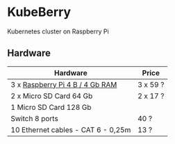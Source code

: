 # KubeBerry

Kubernetes cluster on Raspberry Pi

## Hardware

| **Hardware**                                                                                                   | **Price**   |
|----------------------------------------------------------------------------------------------------------------|-------------|
| 3 x [Raspberry Pi 4 B / 4 Gb RAM](https://www.raspberrypi.org/products/raspberry-pi-4-model-b/specifications/) | 3 x 59 ?    |
| 2 x Micro SD Card 64 Gb                                                                                        | 2 x 17 ?    |
| 1 Micro SD Card 128 Gb                                                                                         |             |
| Switch 8 ports                                                                                                 | 40 ?        |
| 10 Ethernet cables - CAT 6 - 0,25m                                                                             | 13 ?        |
